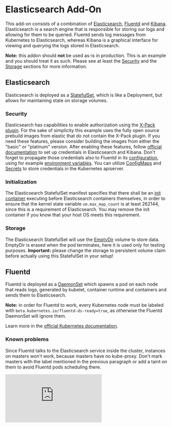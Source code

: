 # Elasticsearch Add-On

This add-on consists of a combination of [Elasticsearch][elasticsearch],
[Fluentd][fluentd] and [Kibana][kibana]. Elasticsearch is a search engine
that is responsible for storing our logs and allowing for them to be queried.
Fluentd sends log messages from Kubernetes to Elasticsearch, whereas Kibana
is a graphical interface for viewing and querying the logs stored in
Elasticsearch.

**Note:** this addon should **not** be used as-is in production. This is
an example and you should treat it as such. Please see at least the
[Security](#security) and the [Storage](#storage) sections for more
information.

## Elasticsearch

Elasticsearch is deployed as a [StatefulSet][statefulSet], which is like
a Deployment, but allows for maintaining state on storage volumes. 

### Security

Elasticsearch has capabilities to enable authorization using the [X-Pack
plugin][xPack]. For the sake of simplicity this example uses the fully open
source prebuild images from elastic that do not contain the X-Pack plugin. If
you need these features, please consider building the images from either the
"basic" or "platinum" version. After enabling these features, follow [official
documentation][setupCreds] to set up credentials in Elasticsearch and Kibana.
Don't forget to propagate those credentials also to Fluentd in its
[configuration][fluentdCreds], using for example [environment
variables][fluentdEnvVar]. You can utilize [ConfigMaps][configMap] and
[Secrets][secret] to store credentials in the Kubernetes apiserver.

### Initialization

The Elasticsearch StatefulSet manifest specifies that there shall be an
[init container][initContainer] executing before Elasticsearch containers
themselves, in order to ensure that the kernel state variable
`vm.max_map_count` is at least 262144, since this is a requirement of
Elasticsearch. You may remove the init container if you know that your host
OS meets this requirement.

### Storage

The Elasticsearch StatefulSet will use the [EmptyDir][emptyDir] volume to
store data. EmptyDir is erased when the pod terminates, here it is used only
for testing purposes. **Important:** please change the storage to persistent
volume claim before actually using this StatefulSet in your setup!

## Fluentd

Fluentd is deployed as a [DaemonSet][daemonSet] which spawns a pod on each
node that reads logs, generated by kubelet, container runtime and containers
and sends them to Elasticsearch.

**Note:** in order for Fluentd to work, every Kubernetes node must be labeled
with `beta.kubernetes.io/fluentd-ds-ready=true`, as otherwise the Fluentd
DaemonSet will ignore them.

Learn more in the [official Kubernetes documentation][k8sElasticsearchDocs].

### Known problems

Since Fluentd talks to the Elasticsearch service inside the cluster, instances
on masters won't work, because masters have no kube-proxy. Don't mark masters
with the label mentioned in the previous paragraph or add a taint on them to
avoid Fluentd pods scheduling there.

[fluentd]: https://www.fluentd.org/
[elasticsearch]: https://www.elastic.co/products/elasticsearch
[kibana]: https://www.elastic.co/products/kibana
[xPack]: https://www.elastic.co/products/x-pack
[setupCreds]: https://www.elastic.co/guide/en/x-pack/current/setting-up-authentication.html#reset-built-in-user-passwords
[fluentdCreds]: https://github.com/uken/fluent-plugin-elasticsearch#user-password-path-scheme-ssl_verify
[fluentdEnvVar]: https://docs.fluentd.org/v0.12/articles/faq#how-can-i-use-environment-variables-to-configure-parameters-dynamically
[configMap]: https://kubernetes.io/docs/tasks/configure-pod-container/configure-pod-configmap/
[secret]: https://kubernetes.io/docs/concepts/configuration/secret/
[statefulSet]: https://kubernetes.io/docs/concepts/workloads/controllers/statefulset
[initContainer]: https://kubernetes.io/docs/concepts/workloads/pods/init-containers/
[emptyDir]: https://kubernetes.io/docs/concepts/storage/volumes#emptydir
[daemonSet]: https://kubernetes.io/docs/concepts/workloads/controllers/daemonset/
[k8sElasticsearchDocs]: https://kubernetes.io/docs/tasks/debug-application-cluster/logging-elasticsearch-kibana

[![Analytics](https://kubernetes-site.appspot.com/UA-36037335-10/GitHub/cluster/addons/fluentd-elasticsearch/README.md?pixel)]()
